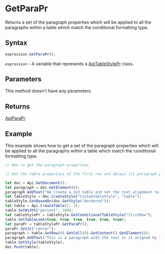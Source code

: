 # GetParaPr

Returns a set of the paragraph properties which will be applied to all the paragraphs within a table which match the conditional formatting type.

## Syntax

```javascript
expression.GetParaPr();
```

`expression` - A variable that represents a [ApiTableStylePr](../ApiTableStylePr.md) class.

## Parameters

This method doesn't have any parameters.

## Returns

[ApiParaPr](../../ApiParaPr/ApiParaPr.md)

## Example

This example shows how to get a set of the paragraph properties which will be applied to all the paragraphs within a table which match the conditional formatting type.

```javascript editor-docx
// How to get the paragraph properties.

// Get the table properties of the first row and obtain its paragraph properties.

let doc = Api.GetDocument();
let paragraph = doc.GetElement(0);
paragraph.AddText("We create a 3x3 table and set the text alignment to center for row #1:");
let tableStyle = doc.CreateStyle("CustomTableStyle", "table");
tableStyle.SetBasedOn(doc.GetStyle("Bordered"));
let table = Api.CreateTable(3, 3);
table.SetWidth("percent", 100);
let tableStylePr = tableStyle.GetConditionalTableStyle("firstRow");
table.SetTableLook(true, true, true, true, true, true);
let paraPr = tableStylePr.GetParaPr();
paraPr.SetJc("center");
paragraph = table.GetRow(0).GetCell(0).GetContent().GetElement(0);
paragraph.AddText("This is a paragraph with the text in it aligned by the center.");
table.SetStyle(tableStyle);
doc.Push(table);
```
